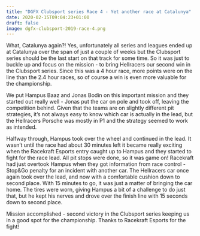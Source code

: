 ```yaml
---
title: "DGFX Clubsport series Race 4 - Yet another race at Catalunya"
date: 2020-02-15T09:04:23+01:00
draft: false
image: dgfx-clubsport-2019-race-4.png
---
```



What, Catalunya again?! Yes, unfortunately all series and leagues ended up at Catalunya over the span of just a couple of weeks but the Clubsport series should be the last start on that track for some time. So it was just to buckle up and focus on the mission - to bring Hellracers our second win in the Clubsport series. Since this was a 4 hour race, more points were on the line than the 2.4 hour races, so of course a win is even more valuable for the championship.

We put Hampus Baaz and Jonas Bodin on this important mission and they started out really well - Jonas put the car on pole and took off, leaving the competition behind. Given that the teams are on slightly different pit strategies, it’s not always easy to know which car is actually in the lead, but the Hellracers Porsche was mostly in P1 and the strategy seemed to work as intended.

Halfway through, Hampus took over the wheel and continued in the lead. It wasn’t until the race had about 30 minutes left it became really exciting when the Racekraft Esports entry caught up to Hampus and they started to fight for the race lead. All pit stops were done, so it was game on! Racekraft had just overtook Hampus when they got information from race control - Stop&Go penalty for an incident with another car. The Hellracers car once again took over the lead, and now with a comfortable cushion down to second place. With 15 minutes to go, it was just a matter of bringing the car home. The tires were worn, giving Hampus a bit of a challenge to do just that, but he kept his nerves and drove over the finish line with 15 seconds down to second place.

Mission accomplished - second victory in the Clubsport series keeping us in a good spot for the championship. Thanks to Racekraft Esports for the fight!
